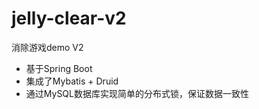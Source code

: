 # jelly-clear-v2
消除游戏demo V2

  - 基于Spring Boot
  - 集成了Mybatis + Druid
  - 通过MySQL数据库实现简单的分布式锁，保证数据一致性
